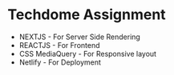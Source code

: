 # Techdome Assignment

- NEXTJS - For Server Side Rendering
- REACTJS - For Frontend
- CSS MediaQuery - For Responsive layout
- Netlify - For Deployment


